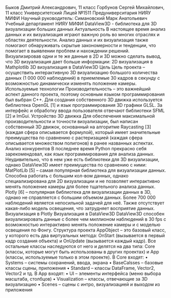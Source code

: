 Быков Дмитрий Александрович, 11 класс
Горбунов Сергей Михайлович, 11 класс
Университетский Лицей №1511 Предуниверситария НИЯУ МИФИ
Научный руководитель: Симановский Марк Анатольевич
Учебный департамент НИЯУ МИФИ
DataView3D - библиотека для 3D визуализации больших данных
Актуальность
В настоящее время анализ данных и их визуализация играют важную роль во многих отраслях и областях деятельности. Анализ данных и их визуализация также помогают обнаруживать скрытые закономерности и тенденции, что помогает в выявлении проблем и нахождении решений. Визуализировав одни и те же данные в 2D и 3D можно сделать вывод, что 3D визуализация дает больше информации:
2D визуализация в Mathplotlib
3D визуализация в DataView3D
Цель
Цель проекта – осуществить интерактивную 3D визуализацию большого количества данных (1 000 000 наблюдений) в приемлемые 30 кадров в секунду с возможностью динамически изменять положение камеры.
Используемые технологии
Производительность – это важнейший аспект данного проекта, поэтому основным языком программирования был выбран C++.
Для создания собственного 3D движка используется библиотека OpenGL [1] и язык программирования 3D графики GLSL.
За интерфейс и обработку ввода пользователя отвечают библиотеки SFML [2] и ImGui.
Устройство 3D движка
Для обеспечения максимальной производительности и точности визуализации, был написан собственный 3D движок, основанный на алгоритме Raycasting [3] (каждая сфера описывается формулой), который имеет значительные преимущества по сравнению с растеризацией (каждая сфера описывается множеством полигонов) в ранее названных аспектах.
Анализ конкурентов
В последнее время Python прекрасно себя зарекомендовал, как язык программирования для анализа данных. Неудивительно, что в нем уже есть библиотеки для 3D визуализации, однако DataView3D имеет преимущества по сравнению с ними:
MatPlotLib [5] – самая популярная библиотека для визуализации данных. Способна работать с большим кол-вом данных, однако специализирована для 2D визуализации и не позволяет интерактивно менять положение камеры для более тщательного анализа данных.
Plotly [6] – популярная библиотека для визуализации данных в 3D, однако не справляется с большим объемом данных. Более 700 000 наблюдений является непосильной задачей для неё. Также отсутствует какая-либо модель освещения, что затрудняет восприятие данных.
Визуализация в Plotly
Визуализация в DataView3D
DataView3D способен визуализировать данные с более чем миллионом наблюдений в 30 fps с возможностью интерактивно менять положение камеры и с моделью освещения по Фонгу.
Структура проекта
AppObject – это базовый класс, у которого есть два виртуальных метода: OnStart (вызывается в первый кадр создания объекта) и OnUpdate (вызывается каждый кадр). Все остальные классы наследуются от него и делятся на два типа: Core (классы, которые могут быть использованы в других проектах) и App (классы, используемые только в этом проекте).
В Core входят:
•
Systems – системы сохранений, ввода, экрана
•
BaseCalsses – базовые классы сцены, приложения
•
Standard – классы DataFrame, Vector2, Vector2 и тд.
В App входят:
•
UI – элементы интерфейса (меню выбора масштаба, столбцов)
•
Visualization – классы, отвечающие за 3D визуализацию
•
Scenes – сцены с интро, визуализацией и выходом из приложения
